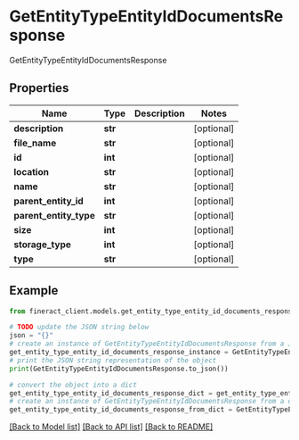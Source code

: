 # GetEntityTypeEntityIdDocumentsResponse

GetEntityTypeEntityIdDocumentsResponse

## Properties

Name | Type | Description | Notes
------------ | ------------- | ------------- | -------------
**description** | **str** |  | [optional] 
**file_name** | **str** |  | [optional] 
**id** | **int** |  | [optional] 
**location** | **str** |  | [optional] 
**name** | **str** |  | [optional] 
**parent_entity_id** | **int** |  | [optional] 
**parent_entity_type** | **str** |  | [optional] 
**size** | **int** |  | [optional] 
**storage_type** | **int** |  | [optional] 
**type** | **str** |  | [optional] 

## Example

```python
from fineract_client.models.get_entity_type_entity_id_documents_response import GetEntityTypeEntityIdDocumentsResponse

# TODO update the JSON string below
json = "{}"
# create an instance of GetEntityTypeEntityIdDocumentsResponse from a JSON string
get_entity_type_entity_id_documents_response_instance = GetEntityTypeEntityIdDocumentsResponse.from_json(json)
# print the JSON string representation of the object
print(GetEntityTypeEntityIdDocumentsResponse.to_json())

# convert the object into a dict
get_entity_type_entity_id_documents_response_dict = get_entity_type_entity_id_documents_response_instance.to_dict()
# create an instance of GetEntityTypeEntityIdDocumentsResponse from a dict
get_entity_type_entity_id_documents_response_from_dict = GetEntityTypeEntityIdDocumentsResponse.from_dict(get_entity_type_entity_id_documents_response_dict)
```
[[Back to Model list]](../README.md#documentation-for-models) [[Back to API list]](../README.md#documentation-for-api-endpoints) [[Back to README]](../README.md)


